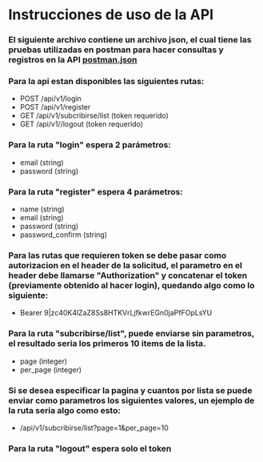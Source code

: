 # Instrucciones de uso de la API

### El siguiente archivo contiene un archivo json, el cual tiene las pruebas utilizadas en postman para hacer consultas y registros en la API [postman.json](https://github.com/bypabloc/good-meal/blob/main/storage/postman.json) 

### Para la api estan disponibles las siguientes rutas: 
- POST /api/v1/login
- POST /api/v1/register
- GET  /api/v1/subcribirse/list (token requerido)
- GET  /api/v1//logout (token requerido)

### Para la ruta "login" espera 2 parámetros:
- email (string)
- password (string)

### Para la ruta "register" espera 4 parámetros:
- name (string)
- email (string)
- password (string)
- password_confirm (string)

### Para las rutas que requieren token se debe pasar como autorizacion en el header de la solicitud, el parametro en el header debe llamarse "Authorization" y concatenar el token (previamente obtenido al hacer login), quedando algo como lo siguiente:
- Bearer 9|zc40K4lZaZ8Ss8HTKVrLjfkwrEGn0jaPfFOpLsYU

### Para la ruta "subcribirse/list", puede enviarse sin parametros, el resultado seria los primeros 10 items de la lista.
- page (integer)
- per_page (integer)

### Si se desea especificar la pagina y cuantos por lista se puede enviar como parametros los siguientes valores, un ejemplo de la ruta seria algo como esto:
- /api/v1/subcribirse/list?page=1&per_page=10

### Para la ruta "logout" espera solo el token